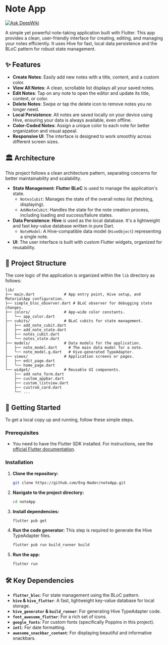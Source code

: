 # Note App
[![Ask DeepWiki](https://devin.ai/assets/askdeepwiki.png)](https://deepwiki.com/Eng-Nader/noteApp)

A simple yet powerful note-taking application built with Flutter. This app provides a clean, user-friendly interface for creating, editing, and managing your notes efficiently. It uses Hive for fast, local data persistence and the BLoC pattern for robust state management.

## ✨ Features

- **Create Notes**: Easily add new notes with a title, content, and a custom color.
- **View All Notes**: A clean, scrollable list displays all your saved notes.
- **Edit Notes**: Tap on any note to open the editor and update its title, content, or color.
- **Delete Notes**: Swipe or tap the delete icon to remove notes you no longer need.
- **Local Persistence**: All notes are saved locally on your device using Hive, ensuring your data is always available, even offline.
- **Color-Coded Notes**: Assign a unique color to each note for better organization and visual appeal.
- **Responsive UI**: The interface is designed to work smoothly across different screen sizes.

## 🏛️ Architecture

This project follows a clean architecture pattern, separating concerns for better maintainability and scalability.

- **State Management**: **Flutter BLoC** is used to manage the application's state.
  - `NotesCubit`: Manages the state of the overall notes list (fetching, displaying).
  - `AddNoteCubit`: Handles the state for the note creation process, including loading and success/failure states.
- **Data Persistence**: **Hive** is used as the local database. It's a lightweight and fast key-value database written in pure Dart.
  - `NoteModel`: A Hive-compatible data model (`HiveObject`) representing a single note.
- **UI**: The user interface is built with custom Flutter widgets, organized for reusability.

## 📁 Project Structure

The core logic of the application is organized within the `lib` directory as follows:

```
lib/
├── main.dart             # App entry point, Hive setup, and MaterialApp configuration.
├── simple_bloc_observer.dart # BLoC observer for debugging state changes.
├── colors/               # App-wide color constants.
│   └── app_color.dart
├── cubits/               # BLoC cubits for state management.
│   ├── add_note_cubit.dart
│   ├── add_note_state.dart
│   ├── notes_cubit.dart
│   └── notes_state.dart
├── models/               # Data models for the application.
│   ├── note_model.dart     # The main data model for a note.
│   └── note_model.g.dart   # Hive-generated TypeAdapter.
├── views/                # Application screens or pages.
│   ├── edit_page.dart
│   └── home_page.dart
└── widget/               # Reusable UI components.
    ├── add_note_form.dart
    ├── custom_appbar.dart
    ├── custom_listview.dart
    ├── custrom_card.dart
    └── ...
```

## 🚀 Getting Started

To get a local copy up and running, follow these simple steps.

### Prerequisites

- You need to have the Flutter SDK installed. For instructions, see the [official Flutter documentation](https://flutter.dev/docs/get-started/install).

### Installation

1.  **Clone the repository:**
    ```sh
    git clone https://github.com/Eng-Nader/noteApp.git
    ```
2.  **Navigate to the project directory:**
    ```sh
    cd noteApp
    ```
3.  **Install dependencies:**
    ```sh
    flutter pub get
    ```
4.  **Run the code generator:**
    This step is required to generate the Hive TypeAdapter files.
    ```sh
    flutter pub run build_runner build
    ```
5.  **Run the app:**
    ```sh
    flutter run
    ```

## 🛠 Key Dependencies

- **`flutter_bloc`**: For state management using the BLoC pattern.
- **`hive` & `hive_flutter`**: A fast, lightweight key-value database for local storage.
- **`hive_generator` & `build_runner`**: For generating Hive TypeAdapter code.
- **`font_awesome_flutter`**: For a rich set of icons.
- **`google_fonts`**: For custom fonts (specifically Poppins in this project).
- **`intl`**: For date formatting.
- **`awesome_snackbar_content`**: For displaying beautiful and informative snackbars.
